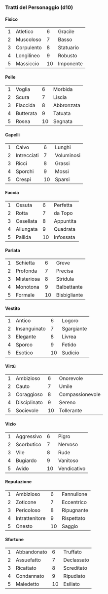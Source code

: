 ### Tratti del Personaggio (d10)

#### Fisico

|     |            |     |           |
| --- | ---------- | --- | --------- |
| 1   | Atletico   | 6   | Gracile   |
| 2   | Muscoloso  | 7   | Basso     |
| 3   | Corpulento | 8   | Statuario |
| 4   | Longilineo | 9   | Robusto   |
| 5   | Massiccio  | 10  | Imponente |

#### Pelle

|     |           |     |            |
| --- | --------- | --- | ---------- |
| 1   | Voglia    | 6   | Morbida    |
| 2   | Scura     | 7   | Liscia     |
| 3   | Flaccida  | 8   | Abbronzata |
| 4   | Butterata | 9   | Tatuata    |
| 5   | Rosea     | 10  | Segnata    |

#### Capelli

|     |             |     |            |
| --- | ----------- | --- | ---------- |
| 1   | Calvo       | 6   | Lunghi     |
| 2   | Intrecciati | 7   | Voluminosi |
| 3   | Ricci       | 8   | Grassi     |
| 4   | Sporchi     | 9   | Mossi      |
| 5   | Crespi      | 10  | Sparsi     |

#### Faccia

|     |           |     |           |
| --- | --------- | --- | --------- |
| 1   | Ossuta    | 6   | Perfetta  |
| 2   | Rotta     | 7   | da Topo   |
| 3   | Cesellata | 8   | Appuntita |
| 4   | Allungata | 9   | Quadrata  |
| 5   | Pallida   | 10  | Infossata |

#### Parlata

|     |            |     |              |
| --- | ---------- | --- | ------------ |
| 1   | Schietta   | 6   | Greve        |
| 2   | Profonda   | 7   | Precisa      |
| 3   | Misteriosa | 8   | Stridula     |
| 4   | Monotona   | 9   | Balbettante  |
| 5   | Formale    | 10  | Bisbigliante |

#### Vestito

|     |              |     |            |
| --- | ------------ | --- | ---------- |
| 1   | Antico       | 6   | Logoro     |
| 2   | Insanguinato | 7   | Sgargiante |
| 3   | Elegante     | 8   | Livrea     |
| 4   | Sporco       | 9   | Fetido     |
| 5   | Esotico      | 10  | Sudicio    |

#### Virtù

|     |              |     |                 |
| --- | ------------ | --- | --------------- |
| 1   | Ambizioso    | 6   | Onorevole       |
| 2   | Cauto        | 7   | Umile           |
| 3   | Coraggioso   | 8   | Compassionevole |
| 4   | Disciplinato | 9   | Sereno          |
| 5   | Socievole    | 10  | Tollerante      |

#### Vizio

|     |            |     |             |
| --- | ---------- | --- | ----------- |
| 1   | Aggressivo | 6   | Pigro       |
| 2   | Scorbutico | 7   | Nervoso     |
| 3   | Vile       | 8   | Rude        |
| 4   | Bugiardo   | 9   | Vanitoso    |
| 5   | Avido      | 10  | Vendicativo |

#### Reputazione

|     |                |     |            |
| --- | -------------- | --- | ---------- |
| 1   | Ambizioso      | 6   | Fannullone |
| 2   | Zoticone       | 7   | Eccentrico |
| 3   | Pericoloso     | 8   | Ripugnante |
| 4   | Intrattenitore | 9   | Rispettato |
| 5   | Onesto         | 10  | Saggio     |

#### Sfortune

|     |             |     |            |
| --- | ----------- | --- | ---------- |
| 1   | Abbandonato | 6   | Truffato   |
| 2   | Assuefatto  | 7   | Declassato |
| 3   | Ricattato   | 8   | Screditato |
| 4   | Condannato  | 9   | Ripudiato  |
| 5   | Maledetto   | 10  | Esiliato   |


